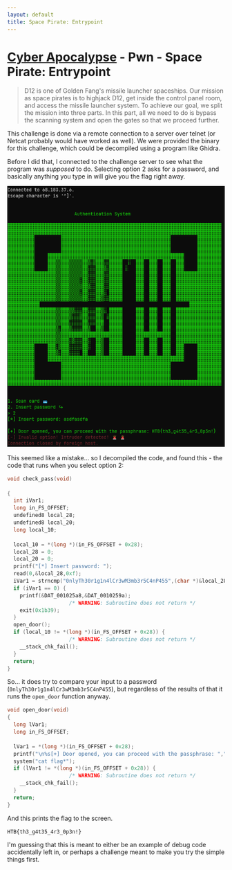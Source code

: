```yaml
---
layout: default
title: Space Pirate: Entrypoint
---
```


# [Cyber Apocalypse](index.md) - Pwn - Space Pirate: Entrypoint

> D12 is one of Golden Fang's missile launcher spaceships. Our mission as space pirates is to highjack D12, get inside the control panel room, and access the missile launcher system. To achieve our goal, we split the mission into three parts. In this part, all we need to do is bypass the scanning system and open the gates so that we proceed further. 

This challenge is done via a remote connection to a server over telnet (or Netcat probably would have worked as well).
We were provided the binary for this challenge, which could be decompiled using a program like Ghidra.

Before I did that, I connected to the challenge server to see what the program was *supposed* to do. Selecting option 2 asks for a password, and basically anything you type in will give you the flag right away. 


![Entrypoint screenshot](pwn-entrypoint/screenshot-00.png)

This seemed like a mistake... so I decompiled the code, and found this - the code that runs when you select option 2:

```c++
void check_pass(void)

{
  int iVar1;
  long in_FS_OFFSET;
  undefined8 local_28;
  undefined8 local_20;
  long local_10;
  
  local_10 = *(long *)(in_FS_OFFSET + 0x28);
  local_28 = 0;
  local_20 = 0;
  printf("[*] Insert password: ");
  read(0,&local_28,0xf);
  iVar1 = strncmp("0nlyTh30r1g1n4lCr3wM3mb3r5C4nP455",(char *)&local_28,0xf);
  if (iVar1 == 0) {
    printf(&DAT_001025a8,&DAT_0010259a);
                    /* WARNING: Subroutine does not return */
    exit(0x1b39);
  }
  open_door();
  if (local_10 != *(long *)(in_FS_OFFSET + 0x28)) {
                    /* WARNING: Subroutine does not return */
    __stack_chk_fail();
  }
  return;
}
```
So... it does try to compare your input to a password (`0nlyTh30r1g1n4lCr3wM3mb3r5C4nP455`), but regardless of the results of that it runs the `open_door` function anyway.

```c++
void open_door(void)
{
  long lVar1;
  long in_FS_OFFSET;
  
  lVar1 = *(long *)(in_FS_OFFSET + 0x28);
  printf("\n%s[+] Door opened, you can proceed with the passphrase: ","\x1b[1;32m");
  system("cat flag*");
  if (lVar1 != *(long *)(in_FS_OFFSET + 0x28)) {
                    /* WARNING: Subroutine does not return */
    __stack_chk_fail();
  }
  return;
}
```

And this prints the flag to the screen.

```
HTB{th3_g4t35_4r3_0p3n!}
```

I'm guessing that this is meant to either be an example of debug code accidentally left in, or perhaps a challenge meant to make you try the simple things first.